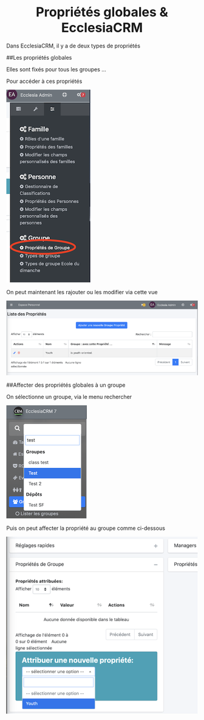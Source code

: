 # <center><big>Propriétés globales & Ecclesia**CRM** </big></center>

Dans EcclesiaCRM, il y a de deux types de propriétés

##Les propriétés globales

Elles sont fixés pour tous les groupes ...

Pour accéder à ces propriétés

![Screenshot](../../../../img/group/admin/globalPropsSettings1.png)

On peut maintenant les rajouter ou les modifier via cette vue

![Screenshot](../../../../img/group/admin/globalPropsSettings2.png)

##Affecter des propriétés globales à un groupe

On sélectionne un groupe, via le menu rechercher

![Screenshot](../../../../img/group/admin/searchGroup.png)

Puis on peut affecter la propriété au groupe comme ci-dessous

![Screenshot](../../../../img/group/admin/setGlobalProps2.png)


